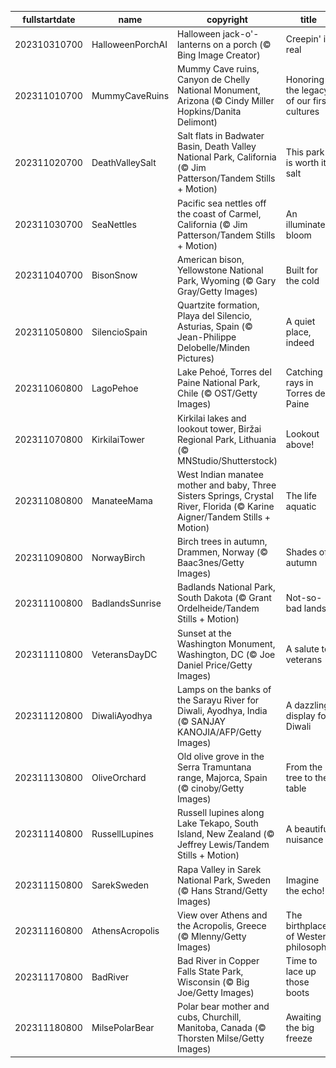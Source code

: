 |fullstartdate|name|copyright|title|image|
|--|--|--|--|--|
202310310700|HalloweenPorchAI|Halloween jack-o'-lanterns on a porch (© Bing Image Creator)|Creepin' it real|![](/en-US/2023/11/202310310700HalloweenPorchAI.jpg)|
202311010700|MummyCaveRuins|Mummy Cave ruins, Canyon de Chelly National Monument, Arizona (© Cindy Miller Hopkins/Danita Delimont)|Honoring the legacy of our first cultures|![](/en-US/2023/11/202311010700MummyCaveRuins.jpg)|
202311020700|DeathValleySalt|Salt flats in Badwater Basin, Death Valley National Park, California (© Jim Patterson/Tandem Stills + Motion)|This park is worth its salt|![](/en-US/2023/11/202311020700DeathValleySalt.jpg)|
202311030700|SeaNettles|Pacific sea nettles off the coast of Carmel, California (© Jim Patterson/Tandem Stills + Motion)|An illuminated bloom|![](/en-US/2023/11/202311030700SeaNettles.jpg)|
202311040700|BisonSnow|American bison, Yellowstone National Park, Wyoming (© Gary Gray/Getty Images)|Built for the cold|![](/en-US/2023/11/202311040700BisonSnow.jpg)|
202311050800|SilencioSpain|Quartzite formation, Playa del Silencio, Asturias, Spain (© Jean-Philippe Delobelle/Minden Pictures)|A quiet place, indeed|![](/en-US/2023/11/202311050800SilencioSpain.jpg)|
202311060800|LagoPehoe|Lake Pehoé, Torres del Paine National Park, Chile (© OST/Getty Images)|Catching rays in Torres del Paine|![](/en-US/2023/11/202311060800LagoPehoe.jpg)|
202311070800|KirkilaiTower|Kirkilai lakes and lookout tower, Biržai Regional Park, Lithuania (© MNStudio/Shutterstock)|Lookout above!|![](/en-US/2023/11/202311070800KirkilaiTower.jpg)|
202311080800|ManateeMama|West Indian manatee mother and baby, Three Sisters Springs, Crystal River, Florida (© Karine Aigner/Tandem Stills + Motion)|The life aquatic|![](/en-US/2023/11/202311080800ManateeMama.jpg)|
202311090800|NorwayBirch|Birch trees in autumn, Drammen, Norway (© Baac3nes/Getty Images)|Shades of autumn|![](/en-US/2023/11/202311090800NorwayBirch.jpg)|
202311100800|BadlandsSunrise|Badlands National Park, South Dakota (© Grant Ordelheide/Tandem Stills + Motion)|Not-so-bad lands|![](/en-US/2023/11/202311100800BadlandsSunrise.jpg)|
202311110800|VeteransDayDC|Sunset at the Washington Monument, Washington, DC (© Joe Daniel Price/Getty Images)|A salute to veterans|![](/en-US/2023/11/202311110800VeteransDayDC.jpg)|
202311120800|DiwaliAyodhya|Lamps on the banks of the Sarayu River for Diwali, Ayodhya, India (© SANJAY KANOJIA/AFP/Getty Images)|A dazzling display for Diwali|![](/en-US/2023/11/202311120800DiwaliAyodhya.jpg)|
202311130800|OliveOrchard|Old olive grove in the Serra Tramuntana range, Majorca, Spain (© cinoby/Getty Images)|From the tree to the table|![](/en-US/2023/11/202311130800OliveOrchard.jpg)|
202311140800|RussellLupines|Russell lupines along Lake Tekapo, South Island, New Zealand (© Jeffrey Lewis/Tandem Stills + Motion)|A beautiful nuisance|![](/en-US/2023/11/202311140800RussellLupines.jpg)|
202311150800|SarekSweden|Rapa Valley in Sarek National Park, Sweden (© Hans Strand/Getty Images)|Imagine the echo!|![](/en-US/2023/11/202311150800SarekSweden.jpg)|
202311160800|AthensAcropolis|View over Athens and the Acropolis, Greece (© Mlenny/Getty Images)|The birthplace of Western philosophy|![](/en-US/2023/11/202311160800AthensAcropolis.jpg)|
202311170800|BadRiver|Bad River in Copper Falls State Park, Wisconsin (© Big Joe/Getty Images)|Time to lace up those boots|![](/en-US/2023/11/202311170800BadRiver.jpg)|
202311180800|MilsePolarBear|Polar bear mother and cubs, Churchill, Manitoba, Canada (© Thorsten Milse/Getty Images)|Awaiting the big freeze|![](/en-US/2023/11/202311180800MilsePolarBear.jpg)|

